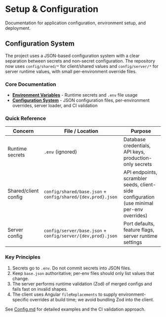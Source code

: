 # Setup & Configuration

Documentation for application configuration, environment setup, and deployment.

## Configuration System

The project uses a JSON-based configuration system with a clear separation between secrets and non-secret configuration.
The repository now uses `config/shared/*` for client/shared values and `config/server/*` for server runtime values, with small per-environment override files.

### Core Documentation

- **[Environment Variables](Environment.md)** - Runtime secrets and `.env` file usage
- **[Configuration System](Config.md)** - JSON configuration files, per-environment overrides, server loader, and CI validation

### Quick Reference

| Concern | File / Location | Purpose |
|---------|---------------|---------|
| Runtime secrets | `.env` (ignored) | Database credentials, API keys, production-only secrets |
| Shared/client config | `config/shared/base.json` + `config/shared/{dev,prod}.json` | API endpoints, scrambler seeds, client-side configuration (use minimal per-env overrides)
| Server config | `config/server/base.json` + `config/server/{dev,prod}.json` | Port defaults, feature flags, server runtime settings

### Key Principles

1. Secrets go to `.env`. Do not commit secrets into JSON files.
2. Keep `base.json` authoritative; per-env files should only list values that change.
3. The server performs runtime validation (Zod) of merged configs and fails fast on invalid shapes.
4. The client uses Angular `fileReplacements` to supply environment-specific overrides at build time; we avoid bundling Zod into the client.

See [Config.md](Config.md) for detailed examples and the CI validation approach.